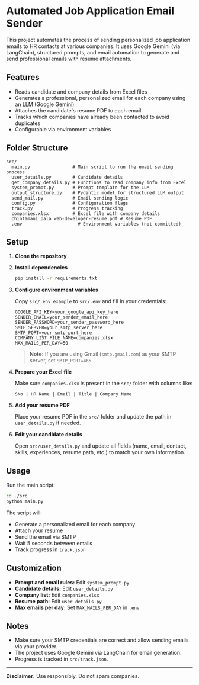 # Automated Job Application Email Sender

This project automates the process of sending personalized job application emails to HR contacts at various companies. It uses Google Gemini (via LangChain), structured prompts, and email automation to generate and send professional emails with resume attachments.

## Features

- Reads candidate and company details from Excel files
- Generates a professional, personalized email for each company using an LLM (Google Gemini)
- Attaches the candidate's resume PDF to each email
- Tracks which companies have already been contacted to avoid duplicates
- Configurable via environment variables

## Folder Structure

```
src/
  main.py                # Main script to run the email sending process
  user_details.py        # Candidate details
  get_company_details.py # Functions to read company info from Excel
  system_prompt.py       # Prompt template for the LLM
  output_structure.py    # Pydantic model for structured LLM output
  send_mail.py           # Email sending logic
  config.py              # Configuration flags
  track.py               # Progress tracking
  companies.xlsx         # Excel file with company details
  chintamani_pala_web-developer-resume.pdf # Resume PDF
  .env                     # Environment variables (not committed)
```

## Setup

1. **Clone the repository**

2. **Install dependencies**
   ```sh
   pip install -r requirements.txt
   ```

3. **Configure environment variables**

   Copy `src/.env.example` to `src/.env` and fill in your credentials:
   ```
   GOOGLE_API_KEY=your_google_api_key_here
   SENDER_EMAIL=your_sender_email_here
   SENDER_PASSWORD=your_sender_password_here
   SMTP_SERVER=your_smtp_server_here
   SMTP_PORT=your_smtp_port_here
   COMPANY_LIST_FILE_NAME=companies.xlsx
   MAX_MAILS_PER_DAY=50
   ```
   > **Note:** If you are using Gmail (`smtp.gmail.com`) as your SMTP server, set `SMTP_PORT=465`.

4. **Prepare your Excel file**

   Make sure `companies.xlsx` is present in the `src/` folder with columns like:
   ```
   SNo | HR Name | Email | Title | Company Name
   ```

5. **Add your resume PDF**

   Place your resume PDF in the `src/` folder and update the path in `user_details.py` if needed.

6.  **Edit your candidate details**

     Open `src/user_details.py` and update all fields (name, email, contact, skills, experiences, resume path, etc.) to match your own information.

## Usage

Run the main script:

```sh
cd ./src
python main.py
```

The script will:
- Generate a personalized email for each company
- Attach your resume
- Send the email via SMTP
- Wait 5 seconds between emails
- Track progress in `track.json`

## Customization

- **Prompt and email rules:** Edit `system_prompt.py`
- **Candidate details:** Edit `user_details.py`
- **Company list:** Edit `companies.xlsx`
- **Resume path:** Edit `user_details.py`
- **Max emails per day:** Set `MAX_MAILS_PER_DAY` in `.env`

## Notes

- Make sure your SMTP credentials are correct and allow sending emails via your provider.
- The project uses Google Gemini via LangChain for email generation.
- Progress is tracked in `src/track.json`.

---

**Disclaimer:** Use responsibly. Do not spam companies.
